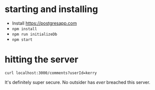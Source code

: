 # starting and installing

* Install https://postgresapp.com
* `npm install`
* `npm run initializeDb`
* `npm start`

# hitting the server

`curl localhost:3000/comments?userId=kerry`

It's definitely super secure. No outsider has *ever* breached this server.
